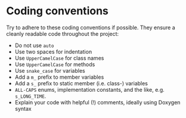# Coding conventions

Try to adhere to these coding conventions if possible. They ensure a cleanly
readable code throughout the project:

*   Do not use `auto`
*   Use two spaces for indentation
*   Use `UpperCamelCase` for class names
*   Use `UpperCamelCase` for methods
*   Use `snake_case` for variables
*   Add a `m_` prefix to member variables
*   Add a `s_` prefix to static member (i.e. class-) variables
*   `ALL-CAPS` enums, implementation constants, and the like, e.g. `s_LONG_TIME`.
*   Explain your code with helpful (!) comments, ideally using Doxygen syntax
